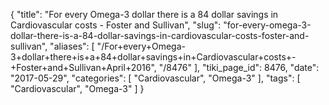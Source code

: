 {
    "title": "For every Omega-3 dollar there is a 84 dollar savings in Cardiovascular costs - Foster and Sullivan",
    "slug": "for-every-omega-3-dollar-there-is-a-84-dollar-savings-in-cardiovascular-costs-foster-and-sullivan",
    "aliases": [
        "/For+every+Omega-3+dollar+there+is+a+84+dollar+savings+in+Cardiovascular+costs+-+Foster+and+Sullivan+April+2016",
        "/8476"
    ],
    "tiki_page_id": 8476,
    "date": "2017-05-29",
    "categories": [
        "Cardiovascular",
        "Omega-3"
    ],
    "tags": [
        "Cardiovascular",
        "Omega-3"
    ]
}